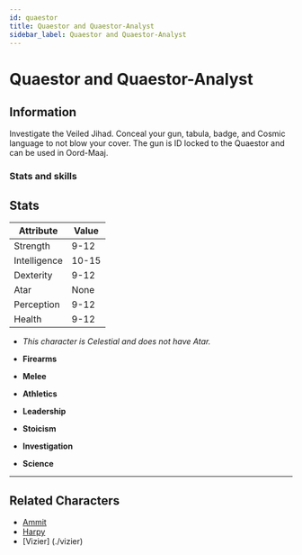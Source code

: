 ```yaml
---
id: quaestor
title: Quaestor and Quaestor-Analyst
sidebar_label: Quaestor and Quaestor-Analyst
---
```


# Quaestor and Quaestor-Analyst


## Information

Investigate the Veiled Jihad.
Conceal your gun, tabula, badge, and Cosmic language to not blow your cover.
The gun is ID locked to the Quaestor and can be used in Oord-Maaj.

### Stats and skills

## Stats

| Attribute       | Value          |
| --------------- | -------------- |
| Strength        | 9-12           |
| Intelligence    | 10-15          |
| Dexterity       | 9-12           |
| Atar            | None           |
| Perception      | 9-12           |
| Health          | 9-12           |

- *This character is Celestial and does not have Atar.*

- **Firearms**
- **Melee**
- **Athletics**
- **Leadership**
- **Stoicism**
- **Investigation**
- **Science**

---

## Related Characters

- [Ammit](./ammit)
- [Harpy](./harpy)
- [Vizier] (./vizier)